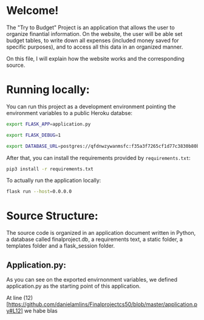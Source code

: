 # Welcome!

The "Try to Budget" Project is an application that allows the user to organize finantial information. On the website, the user will be able set budget tables, to write down all expenses (included money saved for specific purposes), and to access all this data in an organized manner.

On this file, I will explain how the website works and the corresponding source.

# Running locally:

You can run this project as a development environment pointing the environment variables to a public Heroku databse: 

```bash
export FLASK_APP=application.py

export FLASK_DEBUG=1

export DATABASE_URL=postgres://qfdnwzywanmsfc:f35a3f7265cf1d77c3830b80b5fa8a2ee52fd0c5dbe57e12c6899f957f6aae65@ec2-54-75-246-118.eu-west-1.compute.amazonaws.com:5432/d4bj04sp4c9slq
```

After that, you can install the requirements provided by `requirements.txt`:

```bash
pip3 install -r requirements.txt
```
To actually run the application locally:

```bash
flask run --host=0.0.0.0
```

# Source Structure:

The source code is organized in an application document written in Python, a database called finalproject.db, a requirements text, a static folder, a templates folder and a flask_session folder.

## Application.py:

As you can see on the exported envirnonment variables, we defined application.py as the starting point of this application.

At line (12)[https://github.com/danielamlins/Finalprojectcs50/blob/master/application.py#L12] we habe blas
